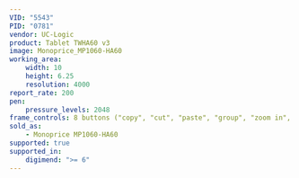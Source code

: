 ```yaml
---
VID: "5543"
PID: "0781"
vendor: UC-Logic
product: Tablet TWHA60 v3
image: Monoprice_MP1060-HA60
working_area:
    width: 10
    height: 6.25
    resolution: 4000
report_rate: 200
pen:
    pressure_levels: 2048
frame_controls: 8 buttons ("copy", "cut", "paste", "group", "zoom in", "zoom out", "save", "close window")
sold_as:
    - Monoprice MP1060-HA60
supported: true
supported_in:
    digimend: ">= 6"
---
```

